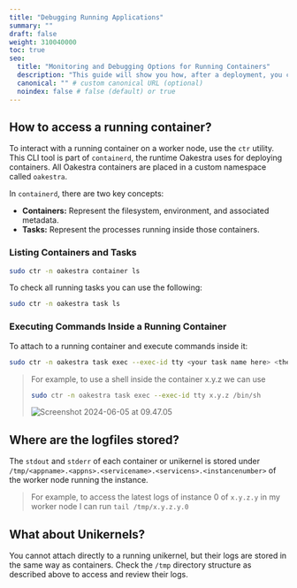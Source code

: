```yaml
---
title: "Debugging Running Applications"
summary: ""
draft: false
weight: 310040000
toc: true
seo:
  title: "Monitoring and Debugging Options for Running Containers" 
  description: "This guide will show you how, after a deployment, you can attatch yourself to a running container and execute commands"
  canonical: "" # custom canonical URL (optional)
  noindex: false # false (default) or true
---
```


## How to access a running container?

To interact with a running container on a worker node, use the `ctr` utility. This CLI tool is part of `containerd`, the runtime Oakestra uses for deploying containers. All Oakestra containers are placed in a custom namespace called `oakestra`.

In `containerd`, there are two key concepts:

- **Containers:** Represent the filesystem, environment, and associated metadata.
- **Tasks:** Represent the processes running inside those containers.

### Listing Containers and Tasks

```bash
sudo ctr -n oakestra container ls
```

To check all running tasks you can use the following: 

```bash
sudo ctr -n oakestra task ls
```

### Executing Commands Inside a Running Container

To attach to a running container and execute commands inside it:


```bash
sudo ctr -n oakestra task exec --exec-id tty <your task name here> <the command you wish to execute>
```

>For example, to use a shell inside the container x.y.z we can use
> ```bash
> sudo ctr -n oakestra task exec --exec-id tty x.y.z /bin/sh
> ```
>![Screenshot 2024-06-05 at 09.47.05](running-containers-debug.png)

## Where are the logfiles stored?

The `stdout` and `stderr` of each container or unikernel is stored under `/tmp/<appname>.<appns>.<servicename>.<servicens>.<instancenumber>` of the worker node running the instance.

> For example, to access the latest logs of instance 0 of `x.y.z.y` in my worker node I can run `tail /tmp/x.y.z.y.0`

## What about Unikernels?

You cannot attach directly to a running unikernel, but their logs are stored in the same way as containers. Check the `/tmp` directory structure as described above to access and review their logs.

